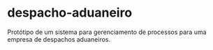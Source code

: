 # despacho-aduaneiro
Protótipo de um sistema para gerenciamento de processos para uma empresa de despachos aduaneiros.
